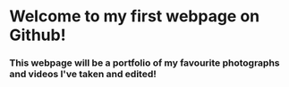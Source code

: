# Welcome to my first webpage on Github!

### This webpage will be a portfolio of my favourite photographs and videos I've taken and edited!

